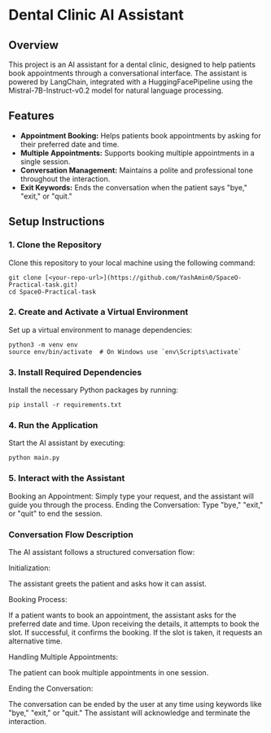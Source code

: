 # Dental Clinic AI Assistant

## Overview
This project is an AI assistant for a dental clinic, designed to help patients book appointments through a conversational interface. The assistant is powered by LangChain, integrated with a HuggingFacePipeline using the Mistral-7B-Instruct-v0.2 model for natural language processing.

## Features
- **Appointment Booking:** Helps patients book appointments by asking for their preferred date and time.
- **Multiple Appointments:** Supports booking multiple appointments in a single session.
- **Conversation Management:** Maintains a polite and professional tone throughout the interaction.
- **Exit Keywords:** Ends the conversation when the patient says "bye," "exit," or "quit."

## Setup Instructions

### 1. Clone the Repository
Clone this repository to your local machine using the following command:

```
git clone [<your-repo-url>](https://github.com/YashAmin0/SpaceO-Practical-task.git)
cd SpaceO-Practical-task
```

### 2. Create and Activate a Virtual Environment
Set up a virtual environment to manage dependencies:

```
python3 -m venv env
source env/bin/activate  # On Windows use `env\Scripts\activate`
```

### 3. Install Required Dependencies
Install the necessary Python packages by running:

```
pip install -r requirements.txt
```

### 4. Run the Application
Start the AI assistant by executing:

```
python main.py
```

### 5. Interact with the Assistant
Booking an Appointment: Simply type your request, and the assistant will guide you through the process.
Ending the Conversation: Type "bye," "exit," or "quit" to end the session.

### Conversation Flow Description
The AI assistant follows a structured conversation flow:

Initialization:

The assistant greets the patient and asks how it can assist.

Booking Process:

If a patient wants to book an appointment, the assistant asks for the preferred date and time.
Upon receiving the details, it attempts to book the slot.
If successful, it confirms the booking. If the slot is taken, it requests an alternative time.

Handling Multiple Appointments:

The patient can book multiple appointments in one session.

Ending the Conversation:

The conversation can be ended by the user at any time using keywords like "bye," "exit," or "quit."
The assistant will acknowledge and terminate the interaction.
